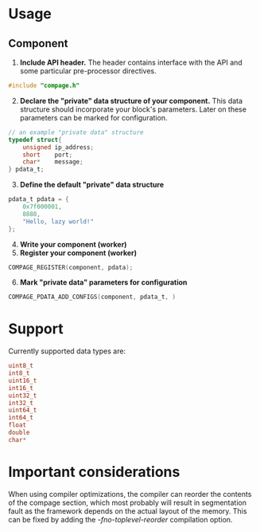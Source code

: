 # Usage
## Component
1.  **Include API header.** The header contains interface with the API and some particular pre-processor directives.
```C
#include "compage.h"
```
2. **Declare the "private" data structure of your component.** This data structure should incorporate your block's parameters. Later on these parameters can be marked for configuration.
```C
// an example "private data" structure
typedef struct{
    unsigned ip_address;
    short    port;
    char*    message;
} pdata_t;
```

3. **Define the default "private" data structure**
```C
pdata_t pdata = {
    0x7f000001,
    8888,
    "Hello, lazy world!"
};
```
4. **Write your component (worker)**
5. **Register your component (worker)**
```C
COMPAGE_REGISTER(component, pdata);
```

6. **Mark "private data" parameters for configuration**
```C
COMPAGE_PDATA_ADD_CONFIGS(component, pdata_t, )
```
# Support
 Currently supported data types are:
```C
uint8_t
int8_t
uint16_t
int16_t
uint32_t
int32_t
uint64_t
int64_t
float
double
char*
```

# Important considerations
When using compiler optimizations, the compiler can reorder the contents of the compage section, which most probably will result in segmentation fault as the framework depends on the actual layout of the memory. This can be fixed by adding the _-fno-toplevel-reorder_ compilation option.
